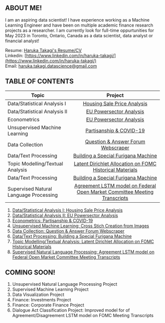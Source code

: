 ## ABOUT ME!
I am an aspiring data scientist! I have experience working as a Machine Learning Engineer and have been on multiple academic finance research projects as a researcher. I am currently look for full-time oppurtunities for May 2023 in Toronto, Ontario, Canada as a data scientist, data analyst or financial analyst! 

Resume: [Haruka Takagi's Resume/CV](https://drive.google.com/file/d/1mM8XmrZHNA6VwIPC0UOvPcZ3EPfs_GVM/view?usp=sharing) <br />
Linkedin: [https://www.linkedin.com/in/haruka-takagi/](https://www.linkedin.com/in/haruka-takagi/) <br />
Email: haruka.takagi.datascience@gmail.com


## TABLE OF CONTENTS
| Topic        | Project           |
| ------------- |:-------------:|
| Data/Statistical Analysis I     | [Housing Sale Price Analysis](https://haruka-takagi-datascience.github.io/data_analysis_I/) |
| Data/Statistical Analysis II      | [EU Powersector Analysis](https://github.com/haruka-takagi-datascience/data_analysis_II) |
| Econometrics      | [EU Powersector Analysis](https://github.com/haruka-takagi-datascience/data_analysis_II) |
| Unsupervised Machine Learning      | [Partisanship & COVID-19](https://haruka-takagi-datascience.github.io/econometrics/) |
| Data Collection      | [Question & Answer Forum Webscraper](https://haruka-takagi-datascience.github.io/data_collection/) |
| Data/Text Processing      | [Building a Special Furigana Machine](https://haruka-takagi-datascience.github.io/text_processing/) |
| Topic Modelling/Textual Analysis      | [Latent Dirichlet Allocation on FOMC Historical Materials](https://haruka-takagi-datascience.github.io/textual_analysis/) |
| Data/Text Processing      | [Building a Special Furigana Machine](https://haruka-takagi-datascience.github.io/text_processing/) |
| Supervised Natural Language Processing      | [Agreement LSTM model on Federal Open Market Committee Meeting Transcripts](https://haruka-takagi-datascience.github.io/supervised_nlp/) |



1. [Data/Statistical Analysis I: Housing Sale Price Analysis](https://haruka-takagi-datascience.github.io/data_analysis_I/)
2. [Data/Statistical Analysis II: EU Powersector Analysis](https://github.com/haruka-takagi-datascience/data_analysis_II)
3. [Econometrics: Partisanship & COVID-19](https://haruka-takagi-datascience.github.io/econometrics/)
4. [Unsupervised Machine Learning: Cross Stich Creation from Images](https://haruka-takagi-datascience.github.io/unsupervised_ml/)
5. [Data Collection: Question & Answer Forum Webscraper](https://haruka-takagi-datascience.github.io/data_collection/)
6. [Data/Text Processing: Building a Special Furigana Machine](https://haruka-takagi-datascience.github.io/text_processing/)
7. [Topic Modelling/Textual Analysis: Latent Dirichlet Allocation on FOMC Historical Materials](https://haruka-takagi-datascience.github.io/textual_analysis/)
8. [Supervised Natural Language Processing: Agreement LSTM model on Federal Open Market Committee Meeting Transcripts](https://haruka-takagi-datascience.github.io/supervised_nlp/)

## COMING SOON!
1. Unsupervised Natural Language Processing Project
2. Supervised Machine Learning Project
3. Data Visualization Project
4. Finance: Investments Project
5. Finance: Corporate Finance Project
6. Dialogue Act Classification Project: Improved model for of Agreement/Disagreement LSTM model on FOMC Meeting Transcripts

